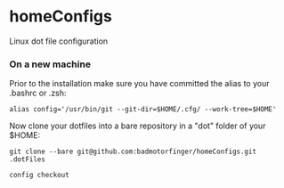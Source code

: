 # homeConfigs
Linux dot file configuration

### On a new machine

Prior to the installation make sure you have committed the alias to your .bashrc or .zsh:

`alias config='/usr/bin/git --git-dir=$HOME/.cfg/ --work-tree=$HOME'`

Now clone your dotfiles into a bare repository in a "dot" folder of your $HOME:

`git clone --bare git@github.com:badmotorfinger/homeConfigs.git .dotFiles`

`config checkout`

